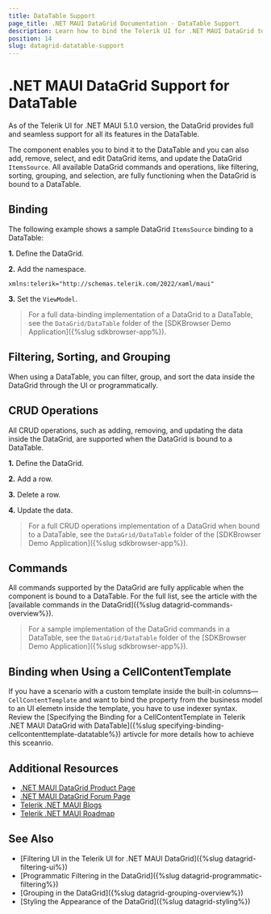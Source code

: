 ```yaml
---
title: DataTable Support
page_title: .NET MAUI DataGrid Documentation - DataTable Support
description: Learn how to bind the Telerik UI for .NET MAUI DataGrid to a DataTable and how to provide support for all available features such as filtering, sorting, grouping, CRUD operations, and commands.
position: 14
slug: datagrid-datatable-support
---
```


# .NET MAUI DataGrid Support for DataTable

As of the Telerik UI for .NET MAUI 5.1.0 version, the DataGrid provides full and seamless support for all its features in the DataTable.

The component enables you to bind it to the DataTable and you can also add, remove, select, and edit DataGrid items, and update the DataGrid `ItemsSource`. All available DataGrid commands and operations, like filtering, sorting, grouping, and selection, are fully functioning when the DataGrid is bound to a DataTable.

## Binding

The following example shows a sample DataGrid `ItemsSource` binding to a DataTable:

**1.** Define the DataGrid.

<snippet id='datagrid-datatable-binding'/>

**2.** Add the namespace.

```XAML
xmlns:telerik="http://schemas.telerik.com/2022/xaml/maui"
```

**3.** Set the `ViewModel`.

<snippet id='datagrid-datatable-viewmodel'/>

> For a full data-binding implementation of a DataGrid to a DataTable, see the `DataGrid/DataTable` folder of the [SDKBrowser Demo Application]({%slug sdkbrowser-app%}).

## Filtering, Sorting, and Grouping

When using a DataTable, you can filter, group, and sort the data inside the DataGrid through the UI or programmatically.

## CRUD Operations

All CRUD operations, such as adding, removing, and updating the data inside the DataGrid, are supported when the DataGrid is bound to a DataTable.

**1.** Define the DataGrid.

<snippet id='datagrid-datatable-crud'/>

**2.** Add a row.

<snippet id='datagrid-datatable-add-row'/>

 **3.** Delete a row.

<snippet id='datagrid-datatable-delete-data'/>

 **4.** Update the data.

<snippet id='datagrid-datatable-update-data'/>

> For a full CRUD operations implementation of a DataGrid when bound to a DataTable, see the `DataGrid/DataTable` folder of the [SDKBrowser Demo Application]({%slug sdkbrowser-app%}).

## Commands

All commands supported by the DataGrid are fully applicable when the component is bound to a DataTable. For the full list, see the article with the [available commands in the DataGrid]({%slug datagrid-commands-overview%}).

> For a sample implementation of the DataGrid commands in a DataTable, see the `DataGrid/DataTable` folder of the [SDKBrowser Demo Application]({%slug sdkbrowser-app%}).

## Binding when Using a CellContentTemplate

If you have a scenario with a custom template inside the built-in columns&mdash;`CellContentTemplate` and want to bind the property from the business model to an UI elemetn inside the template, you have to use indexer syntax. Review the [Specifying the Binding for a CellContentTemplate in Telerik .NET MAUI DataGrid with DataTable]({%slug specifying-binding-cellcontenttemplate-datatable%}) artivcle for more details how to achieve this sceanrio.

## Additional Resources

- [.NET MAUI DataGrid Product Page](https://www.telerik.com/maui-ui/datagrid)
- [.NET MAUI DataGrid Forum Page](https://www.telerik.com/forums/maui?tagId=1801)
- [Telerik .NET MAUI Blogs](https://www.telerik.com/blogs/mobile-net-maui)
- [Telerik .NET MAUI Roadmap](https://www.telerik.com/support/whats-new/maui-ui/roadmap)

## See Also

- [Filtering UI in the Telerik UI for .NET MAUI DataGrid]({%slug datagrid-filtering-ui%})
- [Programmatic Filtering in the DataGrid]({%slug datagrid-programmatic-filtering%})
- [Grouping in the DataGrid]({%slug datagrid-grouping-overview%})
- [Styling the Appearance of the DataGrid]({%slug datagrid-styling%})
